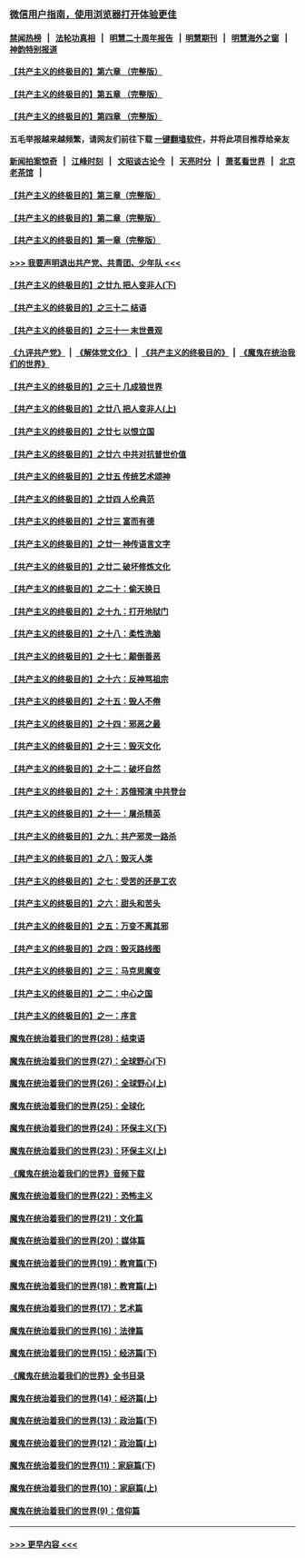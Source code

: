 ### [微信用户指南，使用浏览器打开体验更佳](https://github.com/gfw-breaker/banned-news1/blob/master/indexes/wechat-guide.md?t=0)
#### [禁闻热榜](热点新闻.md?t=0)  &nbsp;&nbsp;|&nbsp;&nbsp; [法轮功真相](https://github.com/gfw-breaker/truth/blob/master/README.md?t=0) &nbsp;&nbsp;|&nbsp;&nbsp; [明慧二十周年报告](https://github.com/gfw-breaker/mh-reports/blob/master/README.md?t=0) &nbsp;&nbsp;|&nbsp;&nbsp;[明慧期刊](https://github.com/gfw-breaker/mh-qikan) &nbsp;&nbsp;|&nbsp;&nbsp; [明慧海外之窗](https://github.com/gfw-breaker/mh-news/blob/master/README.md?t=0) &nbsp;&nbsp;|&nbsp;&nbsp; [神韵特别报道](https://github.com/gfw-breaker/mh-news/blob/master/shenyun.md?t=0)
#### [【共产主义的终极目的】第六章 （完整版）](../pages/nsc422/n11428913.md?t=02141444) 
#### [【共产主义的终极目的】第五章 （完整版）](../pages/nsc422/n11428912.md?t=02141444) 
#### [【共产主义的终极目的】第四章 （完整版）](../pages/nsc422/n11428907.md?t=02141444) 
#### 五毛举报越来越频繁，请网友们前往下载 [一键翻墙软件](https://github.com/gfw-breaker/ssr-accounts)，并将此项目推荐给亲友
#### [新闻拍案惊奇](https://github.com/gfw-breaker/banned-news1/blob/master/pages/link4.md) &nbsp;&nbsp;|&nbsp;&nbsp; [江峰时刻](https://github.com/gfw-breaker/banned-news1/blob/master/pages/link4.md) &nbsp;&nbsp;|&nbsp;&nbsp; [文昭谈古论今](https://github.com/gfw-breaker/banned-news1/blob/master/pages/link4.md) &nbsp;&nbsp;|&nbsp;&nbsp; [天亮时分](https://github.com/gfw-breaker/banned-news1/blob/master/pages/link4.md) &nbsp;&nbsp;|&nbsp;&nbsp; [萧茗看世界](https://github.com/gfw-breaker/banned-news1/blob/master/pages/link4.md) &nbsp;&nbsp;|&nbsp;&nbsp; [北京老茶馆](https://github.com/gfw-breaker/banned-news1/blob/master/pages/link4.md) &nbsp;&nbsp;|&nbsp;&nbsp; 
#### [【共产主义的终极目的】第三章（完整版）](../pages/nsc422/n11428848.md?t=02141444) 
#### [【共产主义的终极目的】第二章（完整版）](../pages/nsc422/n11428831.md?t=02141444) 
#### [【共产主义的终极目的】第一章（完整版）](../pages/nsc422/n11417651.md?t=02141444) 
#### [>>> 我要声明退出共产党、共青团、少年队 <<<](https://github.com/begood0513/goodnews/blob/master/quit/letter.md) 
#### [【共产主义的终极目的】之廿九 把人变非人(下)](../pages/nsc422/n11344140.md?t=02141444) 
#### [【共产主义的终极目的】之三十二 结语](../pages/nsc422/n11360535.md?t=02141444) 
#### [【共产主义的终极目的】之三十一 末世景观](../pages/nsc422/n11351129.md?t=02141444) 
#### [《九评共产党》](https://github.com/begood0513/9ping.md/blob/master/README.md) &nbsp;|&nbsp; [《解体党文化》](../../../../jtdwh.md/blob/master/README.md)  &nbsp;|&nbsp; [《共产主义的终极目的》](../../../../gczydzjmd.md/blob/master/README.md) &nbsp;|&nbsp; [《魔鬼在统治我们的世界》](../../../../mgztzwmdsj.md/blob/master/README.md) 
#### [【共产主义的终极目的】之三十 几成狼世界](../pages/nsc422/n11348280.md?t=02141444) 
#### [【共产主义的终极目的】之廿八 把人变非人(上)](../pages/nsc422/n11340492.md?t=02141444) 
#### [【共产主义的终极目的】之廿七 以恨立国](../pages/nsc422/n11336944.md?t=02141444) 
#### [【共产主义的终极目的】之廿六 中共对抗普世价值](../pages/nsc422/n11324785.md?t=02141444) 
#### [【共产主义的终极目的】之廿五 传统艺术颂神](../pages/nsc422/n11296396.md?t=02141444) 
#### [【共产主义的终极目的】之廿四 人伦典范](../pages/nsc422/n11296397.md?t=02141444) 
#### [【共产主义的终极目的】之廿三 富而有德](../pages/nsc422/n11283598.md?t=02141444) 
#### [【共产主义的终极目的】之廿一 神传语言文字](../pages/nsc422/n11263265.md?t=02141444) 
#### [【共产主义的终极目的】之廿二 破坏修炼文化](../pages/nsc422/n11245728.md?t=02141444) 
#### [【共产主义的终极目的】之二十：偷天换日](../pages/nsc422/n11238846.md?t=02141444) 
#### [【共产主义的终极目的】之十九：打开地狱门](../pages/nsc422/n11206376.md?t=02141444) 
#### [【共产主义的终极目的】之十八：柔性洗脑](../pages/nsc422/n11199994.md?t=02141444) 
#### [【共产主义的终极目的】之十七：颠倒善恶](../pages/nsc422/n11179782.md?t=02141444) 
#### [【共产主义的终极目的】之十六：反神骂祖宗](../pages/nsc422/n11166798.md?t=02141444) 
#### [【共产主义的终极目的】之十五：毁人不倦](../pages/nsc422/n11166792.md?t=02141444) 
#### [【共产主义的终极目的】之十四：邪恶之最](../pages/nsc422/n11150249.md?t=02141444) 
#### [【共产主义的终极目的】之十三：毁灭文化](../pages/nsc422/n11135227.md?t=02141444) 
#### [【共产主义的终极目的】之十二：破坏自然](../pages/nsc422/n11135214.md?t=02141444) 
#### [【共产主义的终极目的】之十：苏俄预演 中共登台](../pages/nsc422/n11118424.md?t=02141444) 
#### [【共产主义的终极目的】之十一：屠杀精英](../pages/nsc422/n11118442.md?t=02141444) 
#### [【共产主义的终极目的】之九：共产邪灵一路杀](../pages/nsc422/n11114139.md?t=02141444) 
#### [【共产主义的终极目的】之八：毁灭人类](../pages/nsc422/n11108503.md?t=02141444) 
#### [【共产主义的终极目的】之七：受苦的还是工农](../pages/nsc422/n11101809.md?t=02141444) 
#### [【共产主义的终极目的】之六：甜头和苦头](../pages/nsc422/n11096971.md?t=02141444) 
#### [【共产主义的终极目的】之五：万变不离其邪](../pages/nsc422/n11091285.md?t=02141444) 
#### [【共产主义的终极目的】之四：毁灭路线图](../pages/nsc422/n11086284.md?t=02141444) 
#### [【共产主义的终极目的】之三：马克思魔变](../pages/nsc422/n11061941.md?t=02141444) 
#### [【共产主义的终极目的】之二：中心之国](../pages/nsc422/n11047728.md?t=02141444) 
#### [【共产主义的终极目的】之一：序言](../pages/nsc422/n11086077.md?t=02141444) 
#### [魔鬼在统治着我们的世界(28)：结束语](../pages/nsc422/n10936246.md?t=02141444) 
#### [魔鬼在统治着我们的世界(27)：全球野心(下)](../pages/nsc422/n10928319.md?t=02141444) 
#### [魔鬼在统治着我们的世界(26)：全球野心(上)](../pages/nsc422/n10900318.md?t=02141444) 
#### [魔鬼在统治着我们的世界(25)：全球化](../pages/nsc422/n10788205.md?t=02141444) 
#### [魔鬼在统治着我们的世界(24)：环保主义(下)](../pages/nsc422/n10695307.md?t=02141444) 
#### [魔鬼在统治着我们的世界(23)：环保主义(上)](../pages/nsc422/n10688613.md?t=02141444) 
#### [《魔鬼在统治着我们的世界》音频下载](../pages/nsc422/n10635553.md?t=02141444) 
#### [魔鬼在统治着我们的世界(22)：恐怖主义](../pages/nsc422/n10614727.md?t=02141444) 
#### [魔鬼在统治着我们的世界(21)：文化篇](../pages/nsc422/n10597706.md?t=02141444) 
#### [魔鬼在统治着我们的世界(20)：媒体篇](../pages/nsc422/n10586579.md?t=02141444) 
#### [魔鬼在统治着我们的世界(19)：教育篇(下)](../pages/nsc422/n10564808.md?t=02141444) 
#### [魔鬼在统治着我们的世界(18)：教育篇(上)](../pages/nsc422/n10526970.md?t=02141444) 
#### [魔鬼在统治着我们的世界(17)：艺术篇](../pages/nsc422/n10499093.md?t=02141444) 
#### [魔鬼在统治着我们的世界(16)：法律篇](../pages/nsc422/n10485969.md?t=02141444) 
#### [魔鬼在统治着我们的世界(15)：经济篇(下)](../pages/nsc422/n10469975.md?t=02141444) 
#### [《魔鬼在统治着我们的世界》全书目录](../pages/nsc422/n10464261.md?t=02141444) 
#### [魔鬼在统治着我们的世界(14)：经济篇(上)](../pages/nsc422/n10457370.md?t=02141444) 
#### [魔鬼在统治着我们的世界(13)：政治篇(下)](../pages/nsc422/n10448270.md?t=02141444) 
#### [魔鬼在统治着我们的世界(12)：政治篇(上)](../pages/nsc422/n10444576.md?t=02141444) 
#### [魔鬼在统治着我们的世界(11)：家庭篇(下)](../pages/nsc422/n10440961.md?t=02141444) 
#### [魔鬼在统治着我们的世界(10)：家庭篇(上)](../pages/nsc422/n10435448.md?t=02141444) 
#### [魔鬼在统治着我们的世界(9)：信仰篇](../pages/nsc422/n10432159.md?t=02141444) 

----
#### [ >>> 更早内容 <<< ](../indexes/nsc422-earlier.md)

